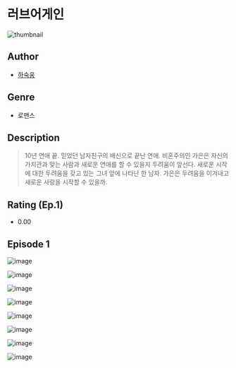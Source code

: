 # 러브어게인
![thumbnail](https://image-comic.pstatic.net/user_contents_data/challenge_comic/2023/05/24/360936/upload_4063479657786454323_480x623.jpeg)

## Author
- [하숙웅](https://comic.naver.com/artistTitle?id=360936)

## Genre
- 로맨스

## Description
> 10년 연애 끝. 믿었던 남자친구의 배신으로 끝난 연애. 비혼주의인 가은은 자신의 가치관과 맞는 사람과 새로운 연애를 할 수 있을지 두려움이 앞선다. 새로운 시작에 대한 두려움을 갖고 있는 그녀 앞에 나타난 한 남자. 가은은 두려움을 이겨내고 새로운 사랑을 시작할 수 있을까.


## Rating (Ep.1)
- 0.00

## Episode 1
![image](https://image-comic.pstatic.net/user_contents_data/challenge_comic/2023/05/25/360936/upload_3474300845858055014.jpeg)

![image](https://image-comic.pstatic.net/user_contents_data/challenge_comic/2023/05/25/360936/upload_7233680635677651812.jpeg)

![image](https://image-comic.pstatic.net/user_contents_data/challenge_comic/2023/05/25/360936/upload_3689686576104104502.jpeg)

![image](https://image-comic.pstatic.net/user_contents_data/challenge_comic/2023/05/25/360936/upload_7305463347530839090.jpeg)

![image](https://image-comic.pstatic.net/user_contents_data/challenge_comic/2023/05/25/360936/upload_4123101745296847923.jpeg)

![image](https://image-comic.pstatic.net/user_contents_data/challenge_comic/2023/05/25/360936/upload_3703473149651793761.jpeg)

![image](https://image-comic.pstatic.net/user_contents_data/challenge_comic/2023/05/25/360936/upload_7220224807360737337.jpeg)

![image](https://image-comic.pstatic.net/user_contents_data/challenge_comic/2023/05/25/360936/upload_3847258471472313653.jpeg)
